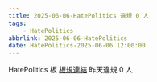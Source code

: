 ```yaml
---
title: 2025-06-06-HatePolitics 違規 0 人
tags:
    - HatePolitics
abbrlink: 2025-06-06-HatePolitics
date: HatePolitics-2025-06-06 12:00:00
---
```

HatePolitics 板 [板規連結](https://www.ptt.cc/bbs/HatePolitics/M.1617115262.A.D60.html)
昨天違規 0 人
